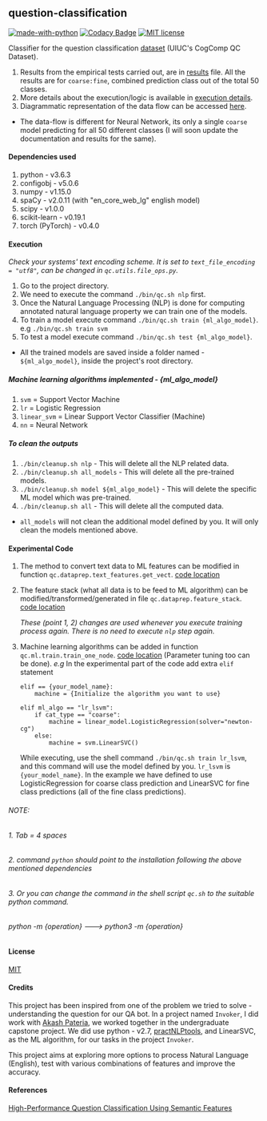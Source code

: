## question-classification

[![made-with-python](https://img.shields.io/badge/Made%20with-Python-1f425f.svg)](https://www.python.org/)    [![Codacy Badge](https://api.codacy.com/project/badge/Grade/4a93dde781c5421d9078f49687df8bf1)](https://www.codacy.com/app/Pratik-Barhate/question-classification)    [![MIT license](https://img.shields.io/badge/License-MIT-blue.svg)](https://github.com/Pratik-Barhate/question-classification/blob/master/LICENSE)

Classifier for the question classification [dataset](http://cogcomp.org/Data/QA/QC/) (UIUC's CogComp QC Dataset).

1. Results from the empirical tests carried out, are in [results](https://github.com/Pratik-Barhate/question-classification/blob/master/documentation/Results.md) file.
All the results are for `coarse:fine`, combined prediction class out of the total 50 classes.
2. More details about the execution/logic is available in [execution details](https://github.com/Pratik-Barhate/question-classification/blob/master/documentation/Execution_Details.md).
3. Diagrammatic representation of the data flow can be accessed [here](https://github.com/Pratik-Barhate/question-classification/blob/master/documentation/Data_Flow_diagram.pdf).

* The data-flow is different for Neural Network, its only a single `coarse` model predicting for 
all 50 different classes (I will soon update the documentation and results for the same).

#### Dependencies used

1. python - v3.6.3
2. configobj - v5.0.6
3. numpy - v1.15.0
3. spaCy - v2.0.11 (with "en_core_web_lg" english model)
4. scipy - v1.0.0
5. scikit-learn - v0.19.1
6. torch (PyTorch) - v0.4.0

#### Execution

_Check your systems' text encoding scheme. It is set to `text_file_encoding = "utf8"`, can be changed in `qc.utils.file_ops.py`._

1. Go to the project directory.
2. We need to execute the command `./bin/qc.sh nlp` first.
3. Once the Natural Language Processing (NLP) is done for computing annotated natural language property we can train
   one of the models.
4. To train a model execute command `./bin/qc.sh train {ml_algo_model}`. e.g `./bin/qc.sh train svm`
5. To test a model execute command `./bin/qc.sh test {ml_algo_model}`.

* All the trained models are saved inside a folder named - `${ml_algo_model}`, inside the project's root directory.

##### Machine learning algorithms implemented - {ml_algo_model}

1. `svm` = Support Vector Machine
2. `lr` = Logistic Regression
3. `linear_svm` = Linear Support Vector Classifier (Machine)
4. `nn` = Neural Network

##### To clean the outputs

1. `./bin/cleanup.sh nlp` - This will delete all the NLP related data.
2. `./bin/cleanup.sh all_models` - This will delete all the pre-trained models.
3. `./bin/cleanup.sh model ${ml_algo_model}` - This will delete the specific ML model which was pre-trained.
4. `./bin/cleanup.sh all` - This will delete all the computed data.

* `all_models` will not clean the additional model defined by you. It will only clean the models mentioned above.

#### Experimental Code

1. The method to convert text data to ML features can be modified in function `qc.dataprep.text_features.get_vect`. [code location](https://github.com/Pratik-Barhate/question-classification/blob/master/qc/dataprep/text_features.py)
2. The feature stack (what all data is to be feed to ML algorithm) can be modified/transformed/generated
   in file `qc.dataprep.feature_stack`. [code location](https://github.com/Pratik-Barhate/question-classification/blob/master/qc/dataprep/feature_stack.py)

   _These (point 1, 2) changes are used whenever you execute training process again.
   There is no need to execute `nlp` step again._

3. Machine learning algorithms can be added in function `qc.ml.train.train_one_node`. [code location](https://github.com/Pratik-Barhate/question-classification/blob/master/qc/ml/train.py)
(Parameter tuning too can be done). *e.g* In the experimental part of the code add extra `elif` statement

   ```
   elif == {your_model_name}:
       machine = {Initialize the algorithm you want to use}
   ```

   ```
   elif ml_algo == "lr_lsvm":
       if cat_type == "coarse":
           machine = linear_model.LogisticRegression(solver="newton-cg")
       else:
           machine = svm.LinearSVC()
   ```

   While executing, use the shell command `./bin/qc.sh train lr_lsvm`, and this command will use the model defined by you.
   `lr_lsvm` is `{your_model_name}`. In the example we have defined to use LogisticRegression
   for coarse class prediction and LinearSVC for fine class predictions (all of the fine class predictions).

###### *NOTE:*
###### *1. Tab = 4 spaces*
###### *2. command `python` should point to the installation following the above mentioned dependencies*
###### *3. Or you can change the command in the shell script `qc.sh` to the suitable python command.*
###### *python -m {operation} ---> python3 -m {operation}*

#### License

[MIT](https://github.com/Pratik-Barhate/question-classification/blob/master/LICENSE)

#### Credits

This project has been inspired from one of the problem we tried to solve - understanding the question for our QA bot.
In a project named `Invoker`, I did work with [Akash Pateria](https://github.com/Akash-Pateria), we worked together
in the undergraduate capstone project. We did use python - v2.7, [practNLPtools](https://github.com/biplab-iitb/practNLPTools), 
and LinearSVC, as the ML algorithm, for our tasks in the project `Invoker`.

This project aims at exploring more options to process Natural Language (English), test with various combinations of
features and improve the accuracy.

#### References

[High-Performance Question Classification Using Semantic Features](https://nlp.stanford.edu/courses/cs224n/2010/reports/olalerew.pdf)
